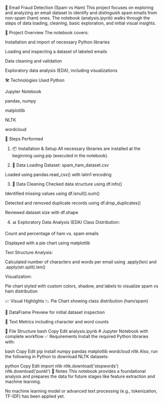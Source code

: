 📧 Email Fraud Detection (Spam vs Ham)
This project focuses on exploring and analyzing an email dataset to identify and distinguish spam emails from non-spam (ham) ones. The notebook (analysis.ipynb) walks through the steps of data loading, cleaning, basic exploration, and initial visual insights.

📂 Project Overview
The notebook covers:

Installation and import of necessary Python libraries

Loading and inspecting a dataset of labeled emails

Data cleaning and validation

Exploratory data analysis (EDA), including visualizations

🛠 Technologies Used
Python

Jupyter Notebook

pandas, numpy

matplotlib

NLTK

wordcloud

🔧 Steps Performed
1. 📦 Installation & Setup
All necessary libraries are installed at the beginning using pip (executed in the notebook).

2. 🧪 Data Loading
Dataset: spam_ham_dataset.csv

Loaded using pandas.read_csv() with latin1 encoding

3. 🧹 Data Cleaning
Checked data structure using df.info()

Identified missing values using df.isnull().sum()

Detected and removed duplicate records using df.drop_duplicates()

Reviewed dataset size with df.shape

4. 📊 Exploratory Data Analysis (EDA)
Class Distribution:

Count and percentage of ham vs. spam emails

Displayed with a pie chart using matplotlib

Text Structure Analysis:

Calculated number of characters and words per email using .apply(len) and .apply(str.split).len()

Visualization:

Pie chart styled with custom colors, shadow, and labels to visualize spam vs ham distribution

📈 Visual Highlights
📉 Pie Chart showing class distribution (ham/spam)

📄 DataFrame Preview for initial dataset inspection

📏 Text Metrics including character and word counts

📁 File Structure
bash
Copy
Edit
analysis.ipynb        # Jupyter Notebook with complete workflow
✅ Requirements
Install the required Python libraries with:

bash
Copy
Edit
pip install numpy pandas matplotlib wordcloud nltk
Also, run the following in Python to download NLTK datasets:

python
Copy
Edit
import nltk
nltk.download('stopwords')
nltk.download('punkt')
📌 Notes
This notebook provides a foundational analysis and prepares the data for future stages like feature extraction and machine learning.

No machine learning model or advanced text processing (e.g., tokenization, TF-IDF) has been applied yet.

